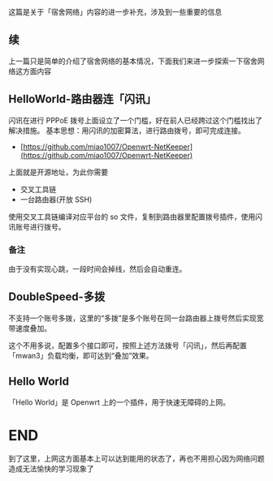 这篇是关于「宿舍网络」内容的进一步补充，涉及到一些重要的信息

## 续

上一篇只是简单的介绍了宿舍网络的基本情况，下面我们来进一步探索一下宿舍网络这方面内容

## HelloWorld-路由器连「闪讯」

闪讯在进行 PPPoE 拨号上面设立了一个门槛，好在前人已经跨过这个门槛找出了解决措施。
基本思想：用闪讯的加密算法，进行路由拨号，即可完成连接。

- [https://github.com/miao1007/Openwrt-NetKeeper](https://github.com/miao1007/Openwrt-NetKeeper)

上面就是开源地址，为此你需要

- 交叉工具链
- 一台路由器(开放 SSH)

使用交叉工具链编译对应平台的 so 文件，复制到路由器里配置拨号插件，使用闪讯账号进行拨号。

### 备注

由于没有实现心跳，一段时间会掉线，然后会自动重连。

## DoubleSpeed-多拨

不支持一个账号多拨，这里的“多拨”是多个账号在同一台路由器上拨号然后实现宽带速度叠加。

这个不用多说，配置多个接口即可，按照上述方法拨号「闪讯」，然后再配置「mwan3」负载均衡，即可达到“叠加”效果。

## Hello World

「Hello World」是 Openwrt 上的一个插件，用于快速无障碍的上网。

# END

到了这里，上网这方面基本上可以达到能用的状态了，再也不用担心因为网络问题造成无法愉快的学习现象了
